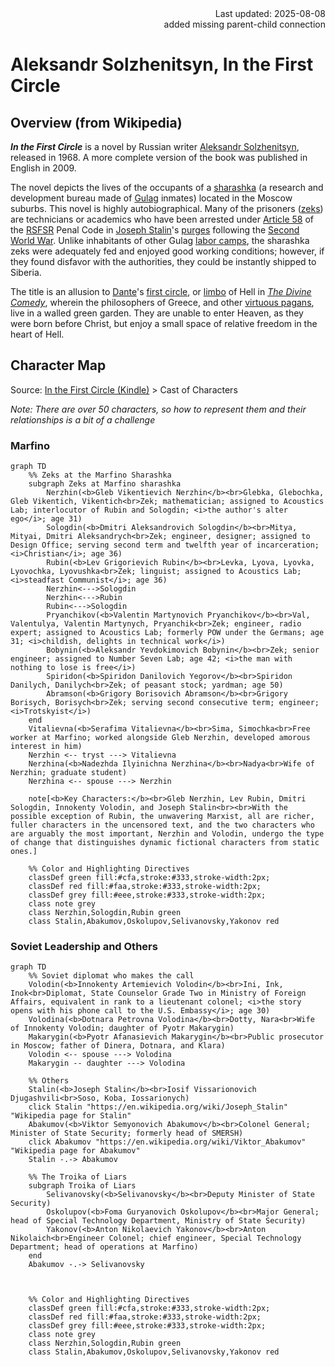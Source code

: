<div style="text-align: right">Last updated: 2025-08-08<br>added missing parent-child connection</div>

#  Aleksandr Solzhenitsyn, In the First Circle

## Overview (from Wikipedia)

***In the First Circle*** is a novel by Russian writer [Aleksandr Solzhenitsyn](https://en.wikipedia.org/wiki/Aleksandr_Solzhenitsyn), released in 1968. A more complete version of the book was published in English in 2009.

The novel depicts the lives of the occupants of a [sharashka](https://en.wikipedia.org/wiki/Sharashka) (a research and development bureau made of [Gulag](https://en.wikipedia.org/wiki/Gulag) inmates) located in the Moscow suburbs. This novel is highly autobiographical. Many of the prisoners ([zeks](https://en.wikipedia.org/wiki/Gulag#Terminology)) are technicians or academics who have been arrested under [Article 58](https://en.wikipedia.org/wiki/Article_58) of the [RSFSR](https://en.wikipedia.org/wiki/RSFSR) Penal Code in [Joseph Stalin](https://en.wikipedia.org/wiki/Joseph_Stalin)'s [purges](https://en.wikipedia.org/wiki/Joseph_Stalin#Purges_and_deportations) following the [Second World War](https://en.wikipedia.org/wiki/Second_World_War). Unlike inhabitants of other Gulag [labor camps](https://en.wikipedia.org/wiki/Labor_camp), the sharashka zeks were adequately fed and enjoyed good working conditions; however, if they found disfavor with the authorities, they could be instantly shipped to Siberia.

The title is an allusion to [Dante](https://en.wikipedia.org/wiki/Dante)'s [first circle](https://en.wikipedia.org/wiki/First_circle_of_hell), or [limbo](https://en.wikipedia.org/wiki/Limbo) of Hell in *[The Divine Comedy](https://en.wikipedia.org/wiki/The_Divine_Comedy)*, wherein the philosophers of Greece, and other [virtuous pagans](https://en.wikipedia.org/wiki/Virtuous_pagan), live in a walled green garden. They are unable to enter Heaven, as they were born before Christ, but enjoy a small space of relative freedom in the heart of Hell.

## Character Map

Source: [In the First Circle (Kindle)](https://read.amazon.com/?asin=B006IDG3Y0) > Cast of Characters

*Note: There are over 50 characters, so how to represent them and their relationships is a bit of a challenge*

### Marfino

```mermaid
graph TD
	%% Zeks at the Marfino Sharashka
	subgraph Zeks at Marfino sharashka
		Nerzhin(<b>Gleb Vikentievich Nerzhin</b><br>Glebka, Glebochka, Gleb Vikentich, Vikentich<br>Zek; mathematician; assigned to Acoustics Lab; interlocutor of Rubin and Sologdin; <i>the author's alter ego</i>; age 31)
		Sologdin(<b>Dmitri Aleksandrovich Sologdin</b><br>Mitya, Mityai, Dmitri Aleksandrych<br>Zek; engineer, designer; assigned to Design Office; serving second term and twelfth year of incarceration; <i>Christian</i>; age 36)
		Rubin(<b>Lev Grigorievich Rubin</b><br>Levka, Lyova, Lyovka, Lyovochka, Lyovushka<br>Zek; linguist; assigned to Acoustics Lab; <i>steadfast Communist</i>; age 36)
		Nerzhin<--->Sologdin
		Nerzhin<--->Rubin
		Rubin<--->Sologdin
		Pryanchikov(<b>Valentin Martynovich Pryanchikov</b><br>Val, Valentulya, Valentin Martynych, Pryanchik<br>Zek; engineer, radio expert; assigned to Acoustics Lab; formerly POW under the Germans; age 31; <i>childish, delights in technical work</i>)		
		Bobynin(<b>Aleksandr Yevdokimovich Bobynin</b><br>Zek; senior engineer; assigned to Number Seven Lab; age 42; <i>the man with nothing to lose is free</i>)
		Spiridon(<b>Spiridon Danilovich Yegorov</b><br>Spiridon Danilych, Danilych<br>Zek; of peasant stock; yardman; age 50)
		Abramson(<b>Grigory Borisovich Abramson</b><br>Grigory Borisych, Borisych<br>Zek; serving second consecutive term; engineer; <i>Trotskyist</i>)
	end
	Vitalievna(<b>Serafima Vitalievna</b><br>Sima, Simochka<br>Free worker at Marfino; worked alongside Gleb Nerzhin, developed amorous interest in him)
	Nerzhin	<-- tryst ---> Vitalievna  
	Nerzhina(<b>Nadezhda Ilyinichna Nerzhina</b><br>Nadya<br>Wife of Nerzhin; graduate student)
	Nerzhina <-- spouse ---> Nerzhin

	note[<b>Key Characters:</b><br>Gleb Nerzhin, Lev Rubin, Dmitri Sologdin, Innokenty Volodin, and Joseph Stalin<br><br>With the possible exception of Rubin, the unwavering Marxist, all are richer, fuller characters in the uncensored text, and the two characters who are arguably the most important, Nerzhin and Volodin, undergo the type of change that distinguishes dynamic fictional characters from static ones.]
    
	%% Color and Highlighting Directives    
    classDef green fill:#cfa,stroke:#333,stroke-width:2px;
    classDef red fill:#faa,stroke:#333,stroke-width:2px;     
    classDef grey fill:#eee,stroke:#333,stroke-width:2px;
    class note grey
    class Nerzhin,Sologdin,Rubin green
    class Stalin,Abakumov,Oskolupov,Selivanovsky,Yakonov red
```



### Soviet Leadership and Others

```mermaid
graph TD
	%% Soviet diplomat who makes the call
	Volodin(<b>Innokenty Artemievich Volodin</b><br>Ini, Ink, Inok<br>Diplomat, State Counselor Grade Two in Ministry of Foreign Affairs, equivalent in rank to a lieutenant colonel; <i>the story opens with his phone call to the U.S. Embassy</i>; age 30)
	Volodina(<b>Dotnara Petrovna Volodina</b><br>Dotty, Nara<br>Wife of Innokenty Volodin; daughter of Pyotr Makarygin)
	Makarygin(<b>Pyotr Afanasievich Makarygin</b><br>Public prosecutor in Moscow; father of Dinera, Dotnara, and Klara)
	Volodin <-- spouse ---> Volodina
	Makarygin -- daughter ---> Volodina
	
	%% Others
	Stalin(<b>Joseph Stalin</b><br>Iosif Vissarionovich Djugashvili<br>Soso, Koba, Iossarionych)
    click Stalin "https://en.wikipedia.org/wiki/Joseph_Stalin" "Wikipedia page for Stalin"
	Abakumov(<b>Viktor Semyonovich Abakumov</b><br>Colonel General; Minister of State Security; formerly head of SMERSH)
	click Abakumov "https://en.wikipedia.org/wiki/Viktor_Abakumov" "Wikipedia page for Abakumov"
	Stalin -.-> Abakumov
		
	%% The Troika of Liars
	subgraph Troika of Liars
		Selivanovsky(<b>Selivanovsky</b><br>Deputy Minister of State Security)
		Oskolupov(<b>Foma Guryanovich Oskolupov</b><br>Major General; head of Special Technology Department, Ministry of State Security)
		Yakonov(<b>Anton Nikolaevich Yakonov</b><br>Anton Nikolaich<br>Engineer Colonel; chief engineer, Special Technology Department; head of operations at Marfino)
	end
	Abakumov -.-> Selivanovsky
    
    
	
	%% Color and Highlighting Directives    
    classDef green fill:#cfa,stroke:#333,stroke-width:2px;
    classDef red fill:#faa,stroke:#333,stroke-width:2px;     
    classDef grey fill:#eee,stroke:#333,stroke-width:2px;
    class note grey
    class Nerzhin,Sologdin,Rubin green
    class Stalin,Abakumov,Oskolupov,Selivanovsky,Yakonov red
```



